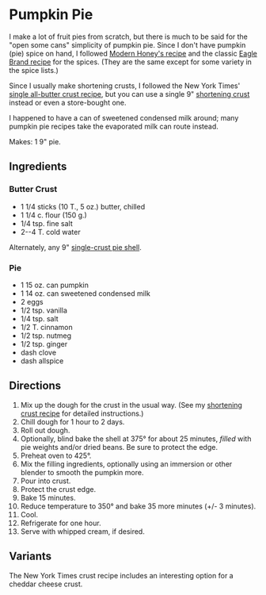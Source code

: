 # Pumpkin Pie

I make a lot of fruit pies from scratch, but there is much to be said for the "open some cans" simplicity of pumpkin pie.  Since I don't have pumpkin (pie) spice on hand, I followed [Modern Honey's recipe](https://www.modernhoney.com/perfect-pumpkin-pie/) and the classic [Eagle Brand recipe](https://www.eaglebrand.com/recipe-detail/perfectpumpkinpie-3929) for the spices.  (They are the same except for some variety in the spice lists.)

Since I usually make shortening crusts, I followed the New York Times' [single all-butter crust recipe](https://cooking.nytimes.com/recipes/448-all-butter-pie-crust), but you can use a single 9" [shortening crust](../pie/crust.md) instead or even a store-bought one.

I happened to have a can of sweetened condensed milk around; many pumpkin pie recipes take the evaporated milk can route instead.

Makes: 1 9" pie.

## Ingredients

### Butter Crust

* 1 1/4 sticks (10 T., 5 oz.) butter, chilled
* 1 1/4 c. flour (150 g.)
* 1/4 tsp. fine salt
* 2--4 T. cold water

Alternately, any 9" [single-crust pie shell](../pie/crust.md).

### Pie

* 1 15 oz. can pumpkin
* 1 14 oz. can sweetened condensed milk
* 2 eggs 
* 1/2 tsp. vanilla
* 1/4 tsp. salt
* 1/2 T. cinnamon
* 1/2 tsp. nutmeg
* 1/2 tsp. ginger
* dash clove
* dash allspice

## Directions

1. Mix up the dough for the crust in the usual way.  (See my [shortening crust recipe](../pie/crust.md) for detailed instructions.)
2. Chill dough for 1 hour to 2 days.
3. Roll out dough.
4. Optionally, blind bake the shell at 375° for about 25 minutes, *filled* with pie weights and/or dried beans.  Be sure to protect the edge.
5. Preheat oven to 425°.
6. Mix the filling ingredients, optionally using an immersion or other blender to smooth the pumpkin more.
7. Pour into crust.
8. Protect the crust edge.
9. Bake 15 minutes.
10. Reduce temperature to 350° and bake 35 more minutes (+/- 3 minutes).
11. Cool.
12. Refrigerate for one hour.
13. Serve with whipped cream, if desired.


## Variants

The New York Times crust recipe includes an interesting option for a cheddar cheese crust.
